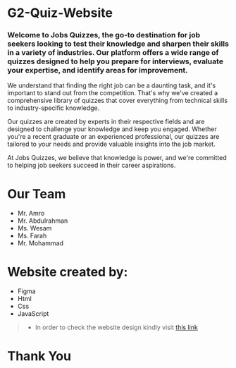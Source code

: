 # G2-Quiz-Website
 
### Welcome to Jobs Quizzes, the go-to destination for job seekers looking to test their knowledge and sharpen their skills in a variety of industries. Our platform offers a wide range of quizzes designed to help you prepare for interviews, evaluate your expertise, and identify areas for improvement.

We understand that finding the right job can be a daunting task, and it's important to stand out from the competition. That's why we've created a comprehensive library of quizzes that cover everything from technical skills to industry-specific knowledge.

Our quizzes are created by experts in their respective fields and are designed to challenge your knowledge and keep you engaged. Whether you're a recent graduate or an experienced professional, our quizzes are tailored to your needs and provide valuable insights into the job market.

At Jobs Quizzes, we believe that knowledge is power, and we're committed to helping job seekers succeed in their career aspirations.

# Our Team

+ Mr. Amro
+ Mr. Abdulrahman
+ Ms. Wesam
+ Ms. Farah
+ Mr. Mohammad

# Website created by:

+ Figma
+ Html
+ Css
+ JavaScript

>* In order to check the website design kindly visit [this link](https://www.figma.com/file/PK9tOtqsghSAykNPmkqY4e/Quiz-Website?node-id=0-1&t=Ekg00MLJrODRRYdG-0)

# Thank You